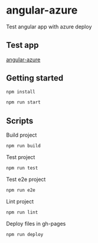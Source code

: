 # angular-azure
Test angular app with azure deploy

## Test app 
[angular-azure](https://sebastian-golian-angular-azure.azurewebsites.net)

## Getting started
```bash
npm install
```
```bash
npm run start
```

## Scripts
Build project
```bash
npm run build
```
Test project
```bash
npm run test
```
Test e2e project
```bash
npm run e2e
```
Lint project
```bash
npm run lint
```
Deploy files in gh-pages
```bash
npm run deploy
```